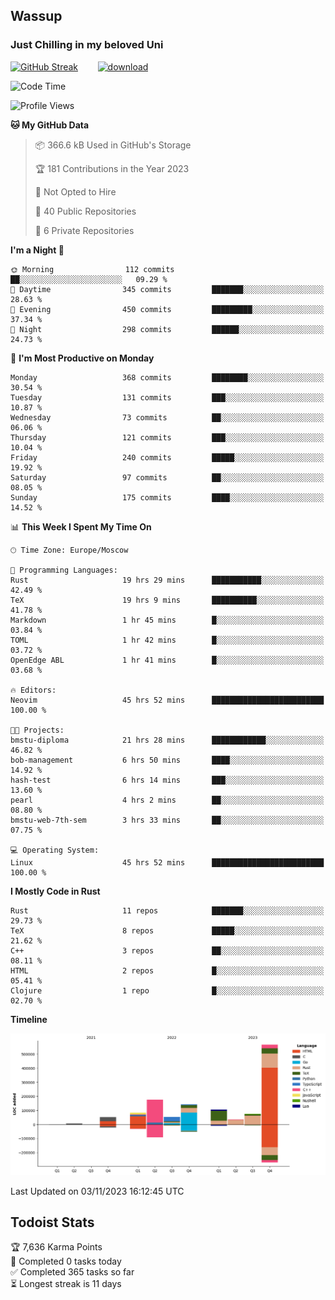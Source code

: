 ## Wassup 
### Just Chilling in my beloved Uni 

<!--
-->

[![GitHub Streak](http://github-readme-streak-stats.herokuapp.com?user=archeoss&theme=shades-of-purple&hide_border=true&date_format=j%20M%5B%20Y%5D)](https://git.io/streak-stats)&nbsp;&nbsp;&nbsp;&nbsp;&nbsp;&nbsp;&nbsp;&nbsp;[![download](https://user-images.githubusercontent.com/68448737/147796309-d8b65b1d-4dde-40d9-b03a-2b42aaa6cd43.jpeg)
](http://bmstu.ru/)

<!--START_SECTION:waka-->
![Code Time](http://img.shields.io/badge/Code%20Time-2%2C003%20hrs%2030%20mins-blue)

![Profile Views](http://img.shields.io/badge/Profile%20Views-0-blue)

**🐱 My GitHub Data** 

> 📦 366.6 kB Used in GitHub's Storage 
 > 
> 🏆 181 Contributions in the Year 2023
 > 
> 🚫 Not Opted to Hire
 > 
> 📜 40 Public Repositories 
 > 
> 🔑 6 Private Repositories 
 > 
**I'm a Night 🦉** 

```text
🌞 Morning                112 commits         ██░░░░░░░░░░░░░░░░░░░░░░░   09.29 % 
🌆 Daytime                345 commits         ███████░░░░░░░░░░░░░░░░░░   28.63 % 
🌃 Evening                450 commits         █████████░░░░░░░░░░░░░░░░   37.34 % 
🌙 Night                  298 commits         ██████░░░░░░░░░░░░░░░░░░░   24.73 % 
```
📅 **I'm Most Productive on Monday** 

```text
Monday                   368 commits         ████████░░░░░░░░░░░░░░░░░   30.54 % 
Tuesday                  131 commits         ███░░░░░░░░░░░░░░░░░░░░░░   10.87 % 
Wednesday                73 commits          ██░░░░░░░░░░░░░░░░░░░░░░░   06.06 % 
Thursday                 121 commits         ███░░░░░░░░░░░░░░░░░░░░░░   10.04 % 
Friday                   240 commits         █████░░░░░░░░░░░░░░░░░░░░   19.92 % 
Saturday                 97 commits          ██░░░░░░░░░░░░░░░░░░░░░░░   08.05 % 
Sunday                   175 commits         ████░░░░░░░░░░░░░░░░░░░░░   14.52 % 
```


📊 **This Week I Spent My Time On** 

```text
🕑︎ Time Zone: Europe/Moscow

💬 Programming Languages: 
Rust                     19 hrs 29 mins      ███████████░░░░░░░░░░░░░░   42.49 % 
TeX                      19 hrs 9 mins       ██████████░░░░░░░░░░░░░░░   41.78 % 
Markdown                 1 hr 45 mins        █░░░░░░░░░░░░░░░░░░░░░░░░   03.84 % 
TOML                     1 hr 42 mins        █░░░░░░░░░░░░░░░░░░░░░░░░   03.72 % 
OpenEdge ABL             1 hr 41 mins        █░░░░░░░░░░░░░░░░░░░░░░░░   03.68 % 

🔥 Editors: 
Neovim                   45 hrs 52 mins      █████████████████████████   100.00 % 

🐱‍💻 Projects: 
bmstu-diploma            21 hrs 28 mins      ████████████░░░░░░░░░░░░░   46.82 % 
bob-management           6 hrs 50 mins       ████░░░░░░░░░░░░░░░░░░░░░   14.92 % 
hash-test                6 hrs 14 mins       ███░░░░░░░░░░░░░░░░░░░░░░   13.60 % 
pearl                    4 hrs 2 mins        ██░░░░░░░░░░░░░░░░░░░░░░░   08.80 % 
bmstu-web-7th-sem        3 hrs 33 mins       ██░░░░░░░░░░░░░░░░░░░░░░░   07.75 % 

💻 Operating System: 
Linux                    45 hrs 52 mins      █████████████████████████   100.00 % 
```

**I Mostly Code in Rust** 

```text
Rust                     11 repos            ███████░░░░░░░░░░░░░░░░░░   29.73 % 
TeX                      8 repos             █████░░░░░░░░░░░░░░░░░░░░   21.62 % 
C++                      3 repos             ██░░░░░░░░░░░░░░░░░░░░░░░   08.11 % 
HTML                     2 repos             █░░░░░░░░░░░░░░░░░░░░░░░░   05.41 % 
Clojure                  1 repo              █░░░░░░░░░░░░░░░░░░░░░░░░   02.70 % 
```



**Timeline**

![Lines of Code chart](https://raw.githubusercontent.com/archeoss/archeoss/master/assets/bar_graph.png)


 Last Updated on 03/11/2023 16:12:45 UTC
<!--END_SECTION:waka-->

## Todoist Stats

<!-- TODO-IST:START -->
🏆  7,636 Karma Points           
🌸  Completed 0 tasks today           
✅  Completed 365 tasks so far           
⏳  Longest streak is 11 days
<!-- TODO-IST:END -->
